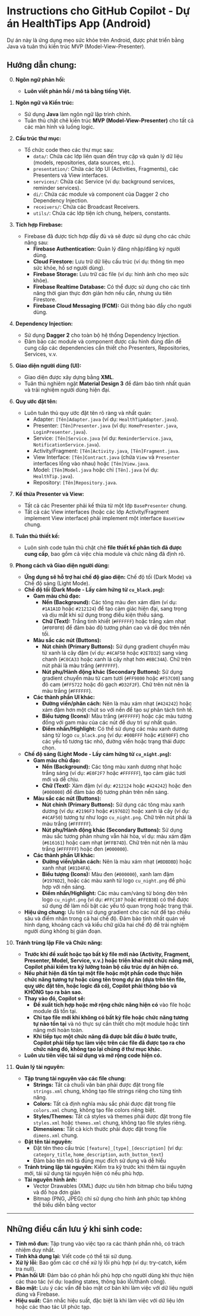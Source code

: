 # Instructions cho GitHub Copilot - Dự án HealthTips App (Android)

Dự án này là ứng dụng mẹo sức khỏe trên Android, được phát triển bằng Java và tuân thủ kiến trúc MVP (Model-View-Presenter).

## Hướng dẫn chung:
0.  **Ngôn ngữ phản hồi:**
    * **Luôn viết phản hồi / mô tả bằng tiếng Việt.**
1.  **Ngôn ngữ và Kiến trúc:**
    * Sử dụng **Java** làm ngôn ngữ lập trình chính.
    * Tuân thủ chặt chẽ kiến trúc **MVP (Model-View-Presenter)** cho tất cả các màn hình và luồng logic.

2.  **Cấu trúc thư mục:**
    * Tổ chức code theo các thư mục sau:
        * `data/`: Chứa các lớp liên quan đến truy cập và quản lý dữ liệu (models, repositories, data sources, etc.).
        * `presentation/`: Chứa các lớp UI (Activities, Fragments), các Presenters và View interfaces.
        * `services/`: Chứa các Service (ví dụ: background services, reminder services).
        * `di/`: Chứa các module và component của Dagger 2 cho Dependency Injection.
        * `receivers/`: Chứa các Broadcast Receivers.
        * `utils/`: Chứa các lớp tiện ích chung, helpers, constants.

3.  **Tích hợp Firebase:**
    * Firebase đã được tích hợp đầy đủ và sẽ được sử dụng cho các chức năng sau:
        * **Firebase Authentication:** Quản lý đăng nhập/đăng ký người dùng.
        * **Cloud Firestore:** Lưu trữ dữ liệu cấu trúc (ví dụ: thông tin mẹo sức khỏe, hồ sơ người dùng).
        * **Firebase Storage:** Lưu trữ các file (ví dụ: hình ảnh cho mẹo sức khỏe).
        * **Firebase Realtime Database:** Có thể được sử dụng cho các tính năng thời gian thực đơn giản hơn nếu cần, nhưng ưu tiên Firestore.
        * **Firebase Cloud Messaging (FCM):** Gửi thông báo đẩy cho người dùng.

4.  **Dependency Injection:**
    * Sử dụng **Dagger 2** cho toàn bộ hệ thống Dependency Injection.
    * Đảm bảo các module và component được cấu hình đúng đắn để cung cấp các dependencies cần thiết cho Presenters, Repositories, Services, v.v.

5.  **Giao diện người dùng (UI):**
    * Giao diện được xây dựng bằng **XML**.
    * Tuân thủ nghiêm ngặt **Material Design 3** để đảm bảo tính nhất quán và trải nghiệm người dùng hiện đại.

6.  **Quy ước đặt tên:**
    * Luôn tuân thủ quy ước đặt tên rõ ràng và nhất quán:
        * Adapter: `[Tên]Adapter.java` (ví dụ: `HealthTipAdapter.java`).
        * Presenter: `[Tên]Presenter.java` (ví dụ: `HomePresenter.java`, `LoginPresenter.java`).
        * Service: `[Tên]Service.java` (ví dụ: `ReminderService.java`, `NotificationService.java`).
        * Activity/Fragment: `[Tên]Activity.java`, `[Tên]Fragment.java`.
        * View Interface: `[Tên]Contract.java` (chứa `View` và `Presenter` interfaces lồng vào nhau) hoặc `[Tên]View.java`.
        * Model: `[Tên]Model.java` hoặc chỉ `[Tên].java` (ví dụ: `HealthTip.java`).
        * Repository: `[Tên]Repository.java`.

7.  **Kế thừa Presenter và View:**
    * Tất cả các Presenter phải kế thừa từ một lớp `BasePresenter` chung.
    * Tất cả các View interfaces (hoặc các lớp Activity/Fragment implement View interface) phải implement một interface `BaseView` chung.

8.  **Tuân thủ thiết kế:**
    * Luôn sinh code tuân thủ chặt chẽ **file thiết kế phân tích đã được cung cấp**, bao gồm cả việc chia module và chức năng đã định rõ.

9.  **Phong cách và Giao diện người dùng:**
    * **Ứng dụng sẽ hỗ trợ hai chế độ giao diện:** Chế độ tối (Dark Mode) và Chế độ sáng (Light Mode).
    * **Chế độ tối (Dark Mode - Lấy cảm hứng từ `cu_black.png`):**
        * **Gam màu chủ đạo:**
            * **Nền (Background):** Các tông màu đen xám đậm (ví dụ: `#1A1A1D` hoặc `#212124`) để tạo cảm giác hiện đại, sang trọng và dịu mắt khi sử dụng trong điều kiện thiếu sáng.
            * **Chữ (Text):** Trắng tinh khiết (`#FFFFFF`) hoặc trắng xám nhạt (`#F0F0F0`) để đảm bảo độ tương phản cao và dễ đọc trên nền tối.
        * **Màu sắc các nút (Buttons):**
            * **Nút chính (Primary Buttons):** Sử dụng gradient chuyển màu từ xanh lá cây đậm (ví dụ: `#4CAF50` hoặc `#2E7D32`) sang vàng chanh (`#C0CA33` hoặc xanh lá cây nhạt hơn `#8BC34A`). Chữ trên nút phải là màu trắng (`#FFFFFF`).
            * **Nút phụ/Hành động khác (Secondary Buttons):** Sử dụng gradient chuyển màu từ cam tươi (`#FF9800` hoặc `#F57C00`) sang đỏ cam (`#FF5722` hoặc đỏ gạch `#D32F2F`). Chữ trên nút nên là màu trắng (`#FFFFFF`).
        * **Các thành phần UI khác:**
            * **Đường viền/phân cách:** Nên là màu xám nhạt (`#424242`) hoặc xám đậm hơn một chút so với nền để tạo sự phân tách tinh tế.
            * **Biểu tượng (Icons):** Màu trắng (`#FFFFFF`) hoặc các màu tương đồng với gam màu của các nút để duy trì sự nhất quán.
            * **Điểm nhấn/Highlight:** Có thể sử dụng các màu xanh dương sáng từ logo `cu_black.png` (ví dụ: `#00BFFF` hoặc `#1E90FF`) cho các yếu tố tương tác nhỏ, đường viền hoặc trạng thái được chọn.
    * **Chế độ sáng (Light Mode - Lấy cảm hứng từ `cu_night.png`):**
        * **Gam màu chủ đạo:**
            * **Nền (Background):** Các tông màu xanh dương nhạt hoặc trắng sáng (ví dụ: `#E0F2F7` hoặc `#FFFFFF`), tạo cảm giác tươi mới và dễ chịu.
            * **Chữ (Text):** Xám đậm (ví dụ: `#212124` hoặc `#424242`) hoặc đen (`#000000`) để đảm bảo độ tương phản trên nền sáng.
        * **Màu sắc các nút (Buttons):**
            * **Nút chính (Primary Buttons):** Sử dụng các tông màu xanh dương (ví dụ: `#2196F3` hoặc `#1976D2`) hoặc xanh lá cây (ví dụ: `#4CAF50`) tương tự như logo `cu_night.png`. Chữ trên nút phải là màu trắng (`#FFFFFF`).
            * **Nút phụ/Hành động khác (Secondary Buttons):** Sử dụng màu sắc tương phản nhưng vẫn hài hòa, ví dụ: màu xám đậm (`#616161`) hoặc cam nhạt (`#FFB74D`). Chữ trên nút nên là màu trắng (`#FFFFFF`) hoặc đen (`#000000`).
        * **Các thành phần UI khác:**
            * **Đường viền/phân cách:** Nên là màu xám nhạt (`#BDBDBD`) hoặc xanh nhạt (`#81D4FA`).
            * **Biểu tượng (Icons):** Màu đen (`#000000`), xanh lam đậm (`#1976D2`), hoặc các màu xanh từ logo `cu_night.png` để phù hợp với nền sáng.
            * **Điểm nhấn/Highlight:** Các màu cam/vàng từ bóng đèn trên logo `cu_night.png` (ví dụ: `#FFC107` hoặc `#FFEB3B`) có thể được sử dụng để làm nổi bật các yếu tố quan trọng hoặc trạng thái.
    * **Hiệu ứng chung:** Ưu tiên sử dụng gradient cho các nút để tạo chiều sâu và điểm nhấn trong cả hai chế độ. Đảm bảo tính nhất quán về hình dạng, khoảng cách và kiểu chữ giữa hai chế độ để trải nghiệm người dùng không bị gián đoạn.

10. **Tránh trùng lặp File và Chức năng:**
    * **Trước khi đề xuất hoặc tạo bất kỳ file mới nào (Activity, Fragment, Presenter, Model, Service, v.v.) hoặc triển khai một chức năng mới, Copilot phải kiểm tra kỹ lưỡng toàn bộ cấu trúc dự án hiện có.**
    * **Nếu phát hiện đã tồn tại một file hoặc một phần code thực hiện chức năng tương tự hoặc cùng tên trong dự án (dựa trên tên file, quy ước đặt tên, hoặc logic đã có), Copilot phải thông báo và KHÔNG tạo ra bản sao.**
    * **Thay vào đó, Copilot sẽ:**
        * **Đề xuất tích hợp hoặc mở rộng chức năng hiện có** vào file hoặc module đã tồn tại.
        * **Chỉ tạo file mới khi không có bất kỳ file hoặc chức năng tương tự nào tồn tại** và nó thực sự cần thiết cho một module hoặc tính năng mới hoàn toàn.
        * **Khi tiếp tục một chức năng đã được bắt đầu ở bước trước, Copilot phải tiếp tục làm việc trên các file đã được tạo ra cho chức năng đó, không tạo lại chúng ở thư mục khác.**
    * **Luôn ưu tiên việc tái sử dụng và mở rộng code hiện có.**

11. **Quản lý tài nguyên:**
    * **Tập trung tài nguyên vào các file chung:**
        * **Strings:** Tất cả chuỗi văn bản phải được đặt trong file `strings.xml` chung, không tạo file strings riêng cho từng tính năng.
        * **Colors:** Tất cả định nghĩa màu sắc phải được đặt trong file `colors.xml` chung, không tạo file colors riêng biệt.
        * **Styles/Themes:** Tất cả styles và themes phải được đặt trong file `styles.xml` hoặc `themes.xml` chung, không tạo file styles riêng.
        * **Dimensions:** Tất cả kích thước phải được đặt trong file `dimens.xml` chung.
    * **Đặt tên tài nguyên:**
        * Đặt tên theo cấu trúc `[feature]_[type]_[description]` (ví dụ: `category_title`, `home_description`, `auth_button_text`)
        * Đảm bảo tên mô tả đúng mục đích sử dụng và dễ hiểu
    * **Tránh trùng lặp tài nguyên:** Kiểm tra kỹ trước khi thêm tài nguyên mới, tái sử dụng tài nguyên hiện có nếu phù hợp.
    * **Tài nguyên hình ảnh:**
        * Vector Drawables (XML) được ưu tiên hơn bitmap cho biểu tượng và đồ họa đơn giản
        * Bitmap (PNG, JPEG) chỉ sử dụng cho hình ảnh phức tạp không thể biểu diễn bằng vector

---

## Những điều cần lưu ý khi sinh code:

* **Tính mô đun:** Tập trung vào việc tạo ra các thành phần nhỏ, có trách nhiệm duy nhất.
* **Tính khả dụng lại:** Viết code có thể tái sử dụng.
* **Xử lý lỗi:** Bao gồm các cơ chế xử lý lỗi phù hợp (ví dụ: try-catch, kiểm tra null).
* **Phản hồi UI:** Đảm bảo có phản hồi phù hợp cho người dùng khi thực hiện các thao tác (ví dụ: loading states, thông báo lỗi/thành công).
* **Bảo mật:** Lưu ý các vấn đề bảo mật cơ bản khi làm việc với dữ liệu người dùng và Firebase.
* **Hiệu suất:** Cân nhắc hiệu suất, đặc biệt là khi làm việc với dữ liệu lớn hoặc các thao tác UI phức tạp.
